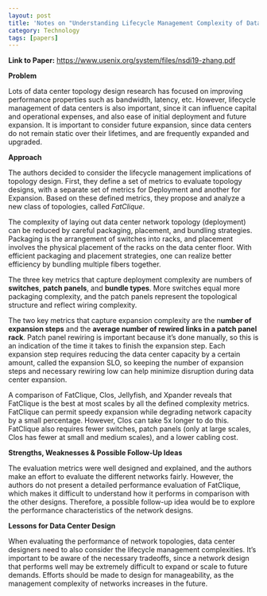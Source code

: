 ```yaml
---
layout: post
title: 'Notes on "Understanding Lifecycle Management Complexity of Datacenter Topologies" (FatClique)'
category: Technology
tags: [papers]
---
```


**Link to Paper:** <https://www.usenix.org/system/files/nsdi19-zhang.pdf>

**Problem**

Lots of data center topology design research has focused on improving performance properties such as bandwidth, latency, etc. However, lifecycle management of data centers is also important, since it can influence capital and operational expenses, and also ease of initial deployment and future expansion. It is important to consider future expansion, since data centers do not remain static over their lifetimes, and are frequently expanded and upgraded.

**Approach**

The authors decided to consider the lifecycle management implications of topology design. First, they define a set of metrics to evaluate topology designs, with a separate set of metrics for Deployment and another for Expansion. Based on these defined metrics, they propose and analyze a new class of topologies, called *FatClique*.

The complexity of laying out data center network topology (deployment) can be reduced by careful packaging, placement, and bundling strategies. Packaging is the arrangement of switches into racks, and placement involves the physical placement of the racks on the data center floor. With efficient packaging and placement strategies, one can realize better efficiency by bundling multiple fibers together.

The three key metrics that capture deployment complexity are numbers of **switches**, **patch panels**, and **bundle types**. More switches equal more packaging complexity, and the patch panels represent the topological structure and reflect wiring complexity.

The two key metrics that capture expansion complexity are the n**umber of expansion steps** and the **average number of rewired links in a patch panel rack**. Patch panel rewiring is important because it’s done manually, so this is an indication of the time it takes to finish the expansion step. Each expansion step requires reducing the data center capacity by a certain amount, called the expansion SLO, so keeping the number of expansion steps and necessary rewiring low can help minimize disruption during data center expansion.

A comparison of FatClique, Clos, Jellyfish, and Xpander reveals that FatClique is the best at most scales by all the defined complexity metrics. FatClique can permit speedy expansion while degrading network capacity by a small percentage. However, Clos can take 5x longer to do this. FatClique also requires fewer switches, patch panels (only at large scales, Clos has fewer at small and medium scales), and a lower cabling cost.

**Strengths, Weaknesses & Possible Follow-Up Ideas**

The evaluation metrics were well designed and explained, and the authors make an effort to evaluate the different networks fairly. However, the authors do not present a detailed performance evaluation of FatClique, which makes it difficult to understand how it performs in comparison with the other designs. Therefore, a possible follow-up idea would be to explore the performance characteristics of the network designs.

**Lessons for Data Center Design**

When evaluating the performance of network topologies, data center designers need to also consider the lifecycle management complexities. It’s important to be aware of the necessary tradeoffs, since a network design that performs well may be extremely difficult to expand or scale to future demands. Efforts should be made to design for manageability, as the management complexity of networks increases in the future.
